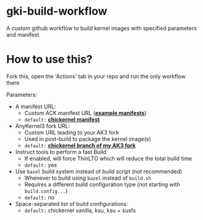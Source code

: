 # gki-build-workflow
A custom github workflow to build kernel images with specified parameters and manifest 

# How to use this?
Fork this, open the 'Actions' tab in your repo and run the only workflow there

Parameters:
- A manifest URL: 
    - Custom ACK manifest URL (**[example manifests](https://android.googlesource.com/kernel/manifest/+refs)**)
    - `default:` **[chickernel manifest](https://raw.githubusercontent.com/chickendrop89/device_xiaomi_unified-kernel/refs/heads/readme/chickernel.xml)**
- AnyKernel3 fork URL:
    - Custom URL leading to your AK3 fork
    - Used in post-build to package the kernel image(s)
    - `default:` **[chickernel branch of my AK3 fork](https://github.com/chickendrop89/AnyKernel3)**
- Instruct tools to perform a fast Build: 
    - If enabled, will force ThinLTO which will reduce the total build time
    - `default:` yes
- Use `bazel` build system instead of build script (not recommended)
    - Whenever to build using `bazel` instead of `build.sh`
    - Requires a different build configuration type (not starting with `build.config...`)
    - `default:` no
- Space-separated list of build configurations:
    - `default:` chickernel vanilla, ksu, ksu + susfs
